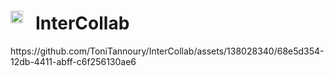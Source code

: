 <div style="display: flex; align-items: center;">
  <img src="https://github.com/ToniTannoury/InterCollab/assets/138028340/bb4272ea-5590-479a-b5ff-0daa3ff3bebb" alt="IC" width="20">
  <h1 style="margin-left: 20px;">InterCollab</h1>
</div>
https://github.com/ToniTannoury/InterCollab/assets/138028340/68e5d354-12db-4411-abff-c6f256130ae6
